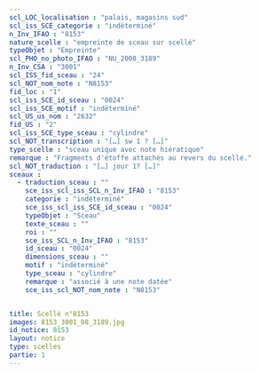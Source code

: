 ```yaml
---
scl_LOC_localisation : "palais, magasins sud"
scl_iss_SCE_categorie : "indéterminé"
n_Inv_IFAO : "8153"
nature_scelle : "empreinte de sceau sur scellé"
typeObjet : "Empreinte"
scl_PHO_no_photo_IFAO : "NU_2008_3189"
n_Inv_CSA : "3001"
scl_ISS_fid_sceau : "24"
scl_NOT_nom_note : "N8153"
fid_loc : "1"
scl_iss_SCE_id_sceau : "0024"
scl_iss_SCE_motif : "indéterminé"
scl_US_us_nom : "2632"
fid_US : "2"
scl_iss_SCE_type_sceau : "cylindre"
scl_NOT_transcription : "[…] sw 1 ? […]"
type_scelle : "sceau unique avec note hiératique"
remarque : "Fragments d'étoffe attachés au revers du scellé."
scl_NOT_traduction : "[…] jour 1? […]"
sceaux :
  - traduction_sceau : ""
    sce_iss_scl_iss_SCL_n_Inv_IFAO : "8153"
    categorie : "indéterminé"
    sce_iss_scl_iss_SCE_id_sceau : "0024"
    typeObjet : "Sceau"
    texte_sceau : ""
    roi : ""
    sce_iss_SCL_n_Inv_IFAO : "8153"
    id_sceau : "0024"
    dimensions_sceau : ""
    motif : "indéterminé"
    type_sceau : "cylindre"
    remarque : "associé à une note datée"
    sce_iss_scl_NOT_nom_note : "N8153"


title: Scellé n°8153
images: 8153_3001_08_3189.jpg
id_notice: 8153
layout: notice
type: scelles
partie: 1
---
```

